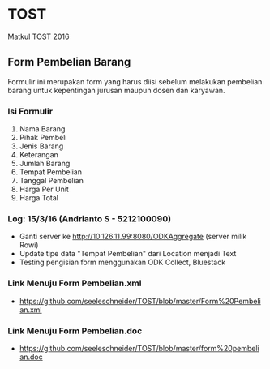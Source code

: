 # TOST
Matkul TOST 2016

## Form Pembelian Barang

Formulir ini merupakan form yang harus diisi sebelum melakukan pembelian barang untuk kepentingan jurusan maupun dosen dan karyawan.

### Isi Formulir
1. Nama Barang
2. Pihak Pembeli
3. Jenis Barang
4. Keterangan
5. Jumlah Barang
6. Tempat Pembelian
7. Tanggal Pembelian
8. Harga Per Unit
9. Harga Total

### Log: 15/3/16 (Andrianto S - 5212100090)
* Ganti server ke http://10.126.11.99:8080/ODKAggregate (server milik Rowi)
* Update tipe data "Tempat Pembelian" dari Location menjadi Text
* Testing pengisian form menggunakan ODK Collect, Bluestack

### Link Menuju Form Pembelian.xml
* https://github.com/seeleschneider/TOST/blob/master/Form%20Pembelian.xml

### Link Menuju Form Pembelian.doc
* https://github.com/seeleschneider/TOST/blob/master/form%20pembelian.doc

